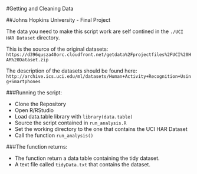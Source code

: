 #Getting and Cleaning Data

##Johns Hopkins University - Final Project

The data you need to make this script work are self contined in the `./UCI HAR Dataset` directory.

This is the source of the original datasets: `https://d396qusza40orc.cloudfront.net/getdata%2Fprojectfiles%2FUCI%20HAR%20Dataset.zip`

The description of the datasets should be found here: `http://archive.ics.uci.edu/ml/datasets/Human+Activity+Recognition+Using+Smartphones`

###Running the script:
 - Clone the Repository
 - Open R/RStudio
 - Load data.table library with `library(data.table)`
 - Source the script contained in `run_analysis.R`
 - Set the working directory to the one that contains the UCI HAR Dataset
 - Call the function `run_analysis()`
 
###The function returns:
 - The function return a data table containing the tidy dataset.
 - A text file called `tidyData.txt` that contains the dataset.
